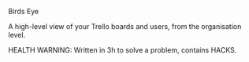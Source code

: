 Birds Eye

A high-level view of your Trello boards and users, from the organisation level.

HEALTH WARNING: Written in 3h to solve a problem, contains HACKS.
